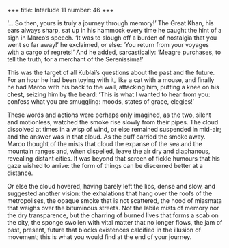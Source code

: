 +++
title: Interlude 11
number: 46
+++

‘… So then, yours is truly a journey through memory!’ The Great Khan, his ears always sharp, sat up in his hammock every time he caught the hint of a sigh in Marco’s speech. ‘It was to slough off a burden of nostalgia that you went so far away!’ he exclaimed, or else: ‘You return from your voyages with a cargo of regrets!’ And he added, sarcastically: ‘Meagre purchases, to tell the truth, for a merchant of the Serenissima!’

This was the target of all Kublai’s questions about the past and the future. For an hour he had been toying with it, like a cat with a mouse, and finally he had Marco with his back to the wall, attacking him, putting a knee on his chest, seizing him by the beard: ‘This is what I wanted to hear from you: confess what you are smuggling: moods, states of grace, elegies!’

These words and actions were perhaps only imagined, as the two, silent and motionless, watched the smoke rise slowly from their pipes. The cloud dissolved at times in a wisp of wind, or else remained suspended in mid-air; and the answer was in that cloud. As the puff carried the smoke away. Marco thought of the mists that cloud the expanse of the sea and the mountain ranges and, when dispelled, leave the air dry and diaphanous, revealing distant cities. It was beyond that screen of fickle humours that his gaze wished to arrive: the form of things can be discerned better at a distance.

Or else the cloud hovered, having barely left the lips, dense and slow, and suggested another vision: the exhalations that hang over the roofs of the metropolises, the opaque smoke that is not scattered, the hood of miasmata that weighs over the bituminous streets. Not the labile mists of memory nor the dry transparence, but the charring of burned lives that forms a scab on the city, the sponge swollen with vital matter that no longer flows, the jam of past, present, future that blocks existences calcified in the illusion of movement; this is what you would find at the end of your journey.